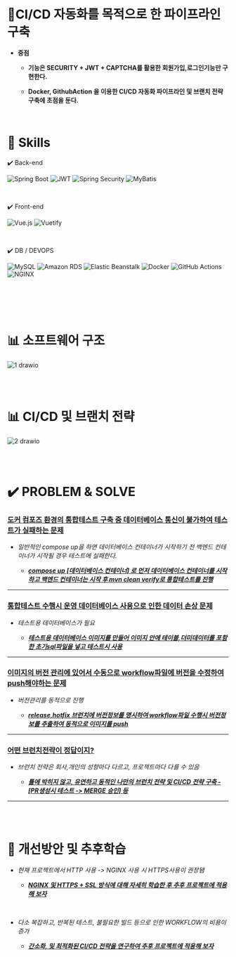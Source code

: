  


  # 📝CI/CD 자동화를 목적으로 한 파이프라인 구축 

 - **중점**

   - **기능은 SECURITY + JWT + CAPTCHA를 활용한 회원가입,로그인기능만 구현한다.** 

   - **Docker, GithubAction 을 이용한 CI/CD 자동화 파이프라인 및 브랜치 전략 구축에 초점을 둔다.**


     

<br>





 # 🔧 Skills

   ✔️ Back-end
 
   
![Spring Boot](https://img.shields.io/badge/springboot-6DB33F?style=for-the-badge&logo=springboot&logoColor=white)
![JWT](https://img.shields.io/badge/JWT-black?style=for-the-badge&logo=JSON%20web%20tokens)
![Spring Security](https://img.shields.io/badge/Spring%20Security-6DB33F?style=for-the-badge&logo=Spring%20Security&logoColor=white)
![MyBatis](https://img.shields.io/badge/MyBatis-DC382D?style=for-the-badge&logo=mybatis&logoColor=white)


<br>



   ✔️ Front-end


   
![Vue.js](https://img.shields.io/badge/vuejs-35495e?style=for-the-badge&logo=vuedotjs&logoColor=4FC08D) 
![Vuetify](https://img.shields.io/badge/Vuetify-1867C0?style=for-the-badge&logo=vuetify&logoColor=AEDDFF)

     
<br>


   ✔️ DB / DEVOPS



![MySQL](https://img.shields.io/badge/MySQL-4479A1?style=for-the-badge&logo=MySQL&logoColor=white)
![Amazon RDS](https://img.shields.io/badge/Amazon%20RDS-527FFF?style=for-the-badge&logo=amazonrds&logoColor=white)
![Elastic Beanstalk](https://img.shields.io/badge/Elastic%20Beanstalk-4B8BBE?style=for-the-badge&logo=amazonaws&logoColor=white)
![Docker](https://img.shields.io/badge/Docker-2496ED?style=for-the-badge&logo=Docker&logoColor=white)
![GitHub Actions](https://img.shields.io/badge/GitHub%20Actions-2088FF?style=for-the-badge&logo=githubactions&logoColor=white)
![NGINX](https://img.shields.io/badge/nginx-009639?style=for-the-badge&logo=nginx&logoColor=white)


   



<br>
<br>















<br>
<br>















#  📊 소프트웨어 구조

![1 drawio](https://github.com/user-attachments/assets/af40b0e1-210d-403b-a1d5-819b0c72c2aa)







<br>
<br>









 #  📊 CI/CD 및 브랜치 전략

![2 drawio](https://github.com/user-attachments/assets/31da7b91-1e22-45ab-8fa2-bbe321cacba2)









<br>
<br>








# ✔️ PROBLEM & SOLVE

### <u>**도커 컴포즈 환경의 통합테스트 구축 중 데이터베이스 통신이 불가하여 테스트가 실패하는 문제**</u> 

- *일반적인 compose up을 하면 데이터베이스 컨테이너가 시작하기 전 백엔드 컨테이너가 시작될 경우 테스트에 실패한다.* 

  - <u>***compose up [데이터베이스 컨테이너] 로 먼저 데이터베이스 컨테이너를 시작하고 백엔드 컨테이너는 시작 후 mvn clean verify로 통합테스트를 진행***</u>
---

### <u>**통합테스트 수행시 운영 데이터베이스 사용으로 인한 데이터 손상 문제**</u> 

- *테스트용 데이터베이스가 필요* 

  - <u>***테스트용 데이터베이스 이미지를 만들어 이미지 안에 테이블,더미데이터를 포함한 초기sql파일을 넣고 테스트시 사용***</u>
---

### <u>**이미지의 버전 관리에 있어서 수동으로 workflow파일에 버전을 수정하여 push해야하는 문제**</u> 

- *버전관리를 동적으로 진행* 

  - <u>***release,hotfix 브런치에 버전정보를 명시하여 workflow파일 수행시 버전정보를 추출하여 동적으로 이미지를 push***</u>
---
### <u>**어떤 브런치전략이 정답이지?**</u> 

- *브런치 전략은 회사,개인의 성향마다 다르고, 프로젝트마다 다를 수 있음* 

  - <u>***틀에 박히지 않고, 유연하고 동적인 나만의 브런치 전략 및 CI/CD 전략 구축 - [PR생성시 테스트 -> MERGE 승인] 등***</u>
---















<br>
<br>




# 📝 개선방안 및 추후학습



- *현재 프로젝트에서 HTTP 사용 -> NGINX 사용 시 HTTPS사용이 권장됌* 

  - <u>***NGINX 및 HTTPS + SSL 방식에 대해 자세히 학습한 후 추후 프로젝트에 적용해 보자***</u> 

<br>


- *다소 복잡하고, 반복된 테스트, 불필요한 빌드 등으로 인한 WORKFLOW의 비용이 증가* 

  - <u>***간소화, 및 최적화된 CI/CD 전략을 연구하여 추후 프로젝트에 적용해 보자***</u> 

<br>

    

















